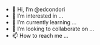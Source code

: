 - 👋 Hi, I’m @edcondori
- 👀 I’m interested in ...
- 🌱 I’m currently learning ...
- 💞️ I’m looking to collaborate on ...
- 📫 How to reach me ...

<!---
edcondori/edcondori is a ✨ special ✨ repository because its `README.md` (this file) appears on your GitHub profile.
You can click the Preview link to take a look at your changes.
--->
